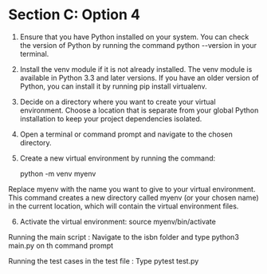 # Section C: Option 4 


1. Ensure that you have Python installed on your system. You can check the version of Python by running the command python --version in your terminal.

2. Install the venv module if it is not already installed. The venv module is available in Python 3.3 and later versions. If you have an older version of Python, you can install it by running pip install virtualenv.

3. Decide on a directory where you want to create your virtual environment. Choose a location that is separate from your global Python installation to keep your project dependencies isolated.

4. Open a terminal or command prompt and navigate to the chosen directory.

5. Create a new virtual environment by running the command:

    python -m venv myenv

Replace myenv with the name you want to give to your virtual environment. This command creates a new directory called myenv (or your chosen name) in the current location, which will contain the virtual environment files.

6. Activate the virtual environment:
    source myenv/bin/activate

Running the main script : Navigate to the isbn folder and type python3 main.py on th command prompt

Running the test cases in the test file : Type pytest test.py